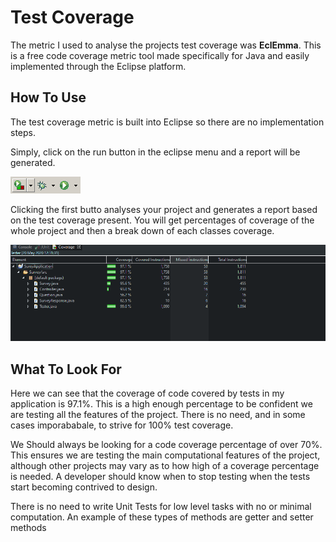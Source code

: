 # Test Coverage
The metric I used to analyse the projects test coverage was **EclEmma**. This is a free code coverage metric tool made specifically for Java and easily implemented through the Eclipse platform. 

## How To Use
The test coverage metric is built into Eclipse so there are no implementation steps. 

Simply, click on the run button in the eclipse menu and a report will be generated.

![Image of Launch](Images/launchtoolbar.gif)

Clicking the first butto analyses your project and generates a report based on the test coverage present. You will get percentages of coverage of the whole project and then a break down of each classes coverage. 


![Image of Test Coverage Percentage](Images/testCoverage.png)

## What To Look For
Here we can see that the coverage of code covered by tests in my application is 97.1%. This is a high enough percentage to be confident we are testing all the features of the project. There is no need, and in some cases imporababale, to strive for 100% test coverage. 

We Should always be looking for a code coverage percentage of over 70%. This ensures we are testing the main computational features of the project, although other projects may vary as to how high of a coverage percentage is needed. A developer should know when to stop testing when the tests start becoming contrived to design. 

There is no need to write Unit Tests for low level tasks with no or minimal computation. An example of these types of methods are getter and setter methods 